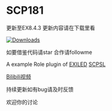 # SCP181


更新至EX8.4.3 更新内容请在下载里看


[![Downloads](https://img.shields.io/github/downloads/YF-OFFICE/SCP181/total?color=brown&label=Downloads&style=for-the-badge)](https://github.com/YF-OFFICE/SCP181/releases)


如要借鉴代码请star 合作请followme


A example Role  plugin of [EXILED](https://github.com/Exiled-Team/EXILED/) [SCPSL](scpslgame.com)


[Bilibili视频](https://www.bilibili.com/video/BV128411675R)


持续更新如有bug请及时反馈


欢迎你的讨论


